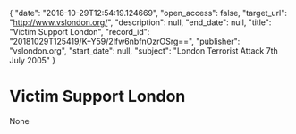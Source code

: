 {
  "date": "2018-10-29T12:54:19.124669", 
  "open_access": false, 
  "target_url": "http://www.vslondon.org/", 
  "description": null, 
  "end_date": null, 
  "title": "Victim Support London", 
  "record_id": "20181029T125419/K+Y59/2lfw6nbfnOzrOSrg==", 
  "publisher": "vslondon.org", 
  "start_date": null, 
  "subject": "London Terrorist Attack 7th July 2005"
}

# Victim Support London

None